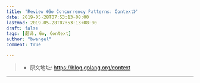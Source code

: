```yaml
---
title: "Review 《Go Concurrency Patterns: Context》"
date: 2019-05-28T07:53:13+08:00
lastmod: 2019-05-28T07:53:13+08:00
draft: false
tags: [翻译, Go, Context]
author: "bwangel"
comment: true

---
```


> + 原文地址: https://blog.golang.org/context

<!--more-->
---


